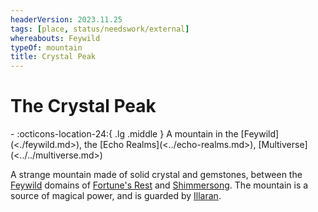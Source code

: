 ```yaml
---
headerVersion: 2023.11.25
tags: [place, status/needswork/external]
whereabouts: Feywild
typeOf: mountain
title: Crystal Peak
---
```

# The Crystal Peak
<div class="grid cards ext-narrow-margin ext-one-column" markdown>
-    :octicons-location-24:{ .lg .middle } A mountain in the [Feywild](<./feywild.md>), the [Echo Realms](<../echo-realms.md>), [Multiverse](<../../multiverse.md>)  
</div>




A strange mountain made of solid crystal and gemstones, between the [Feywild](<./feywild.md>) domains of [Fortune's Rest](<./fortune-s-rest.md>) and [Shimmersong](<./shimmersong.md>). The mountain is a source of magical power, and is guarded by [Illaran](<../../../../people/fey/illaran.md>).